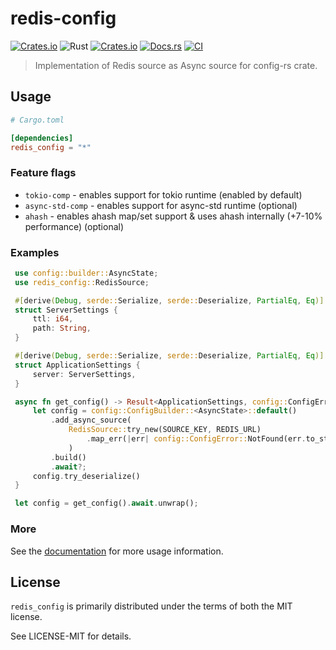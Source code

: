# redis-config

[![Crates.io](https://img.shields.io/crates/v/redis_config.svg)](https://crates.io/crates/redis_config)
![Rust](https://img.shields.io/badge/rust-stable-brightgreen.svg)
[![Crates.io](https://img.shields.io/crates/d/redis_config.svg)](https://crates.io/crates/redis_config)
[![Docs.rs](https://docs.rs/redis_config/badge.svg)](https://docs.rs/redis_config)
[![CI](https://github.com/danik-tro/redis-config/workflows/CI/badge.svg)](https://github.com/danik-tro/redis-config/actions)

> Implementation of Redis source as Async source for config-rs crate.

## Usage

```toml
# Cargo.toml

[dependencies]
redis_config = "*"
```

### Feature flags

- `tokio-comp` - enables support for tokio runtime (enabled by default)
- `async-std-comp` - enables support for async-std runtime (optional)
- `ahash` - enables ahash map/set support & uses ahash internally (+7-10% performance) (optional)

### Examples

```rust
 use config::builder::AsyncState;
 use redis_config::RedisSource;

 #[derive(Debug, serde::Serialize, serde::Deserialize, PartialEq, Eq)]
 struct ServerSettings {
     ttl: i64,
     path: String,
 }

 #[derive(Debug, serde::Serialize, serde::Deserialize, PartialEq, Eq)]
 struct ApplicationSettings {
     server: ServerSettings,
 }

 async fn get_config() -> Result<ApplicationSettings, config::ConfigError> {
     let config = config::ConfigBuilder::<AsyncState>::default()
         .add_async_source(
             RedisSource::try_new(SOURCE_KEY, REDIS_URL)
                 .map_err(|err| config::ConfigError::NotFound(err.to_string()))?,
             )
         .build()
         .await?;
     config.try_deserialize()
 }

 let config = get_config().await.unwrap();
```

### More

See the [documentation](https://docs.rs/redis_config) for more usage information.

## License

`redis_config` is primarily distributed under the terms of both the MIT license.

See LICENSE-MIT for details.
